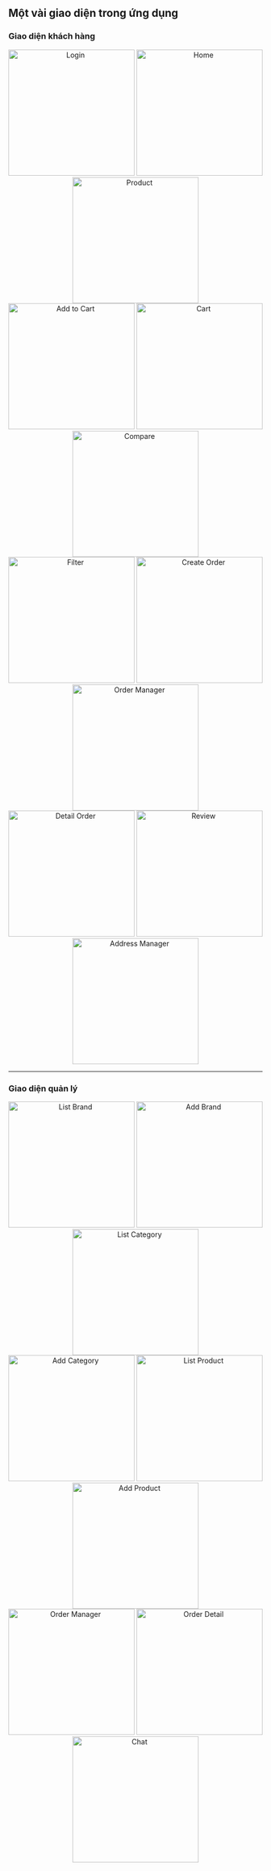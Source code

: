 

## Một vài giao diện trong ứng dụng

### Giao diện khách hàng

<div align="center">
  <img src="images/customer/login.png" alt="Login" width="250px">
  <img src="images/customer/home.png" alt="Home" width="250px">
  <img src="images/customer/product.png" alt="Product" width="250px">
</div>

<div align="center">
  <img src="images/customer/addtocart.png" alt="Add to Cart" width="250px">
  <img src="images/customer/cart.png" alt="Cart" width="250px">
  <img src="images/customer/compare.png" alt="Compare" width="250px">
</div>

<div align="center">
  <img src="images/customer/filter.png" alt="Filter" width="250px">
  <img src="images/customer/createOrder.png" alt="Create Order" width="250px">
  <img src="images/customer/orderManager.png" alt="Order Manager" width="250px">
</div>

<div align="center">
  <img src="images/customer/detailOrder.png" alt="Detail Order" width="250px">
  <img src="images/customer/review.png" alt="Review" width="250px">
  <img src="images/customer/addressManager.png" alt="Address Manager" width="250px">
</div>

---

### Giao diện quản lý

<div align="center">
  <img src="images/listBrand.png" alt="List Brand" width="250px">
  <img src="images/addBrand.png" alt="Add Brand" width="250px">
  <img src="images/listCate.png" alt="List Category" width="250px">
</div>

<div align="center">
  <img src="images/addCate.png" alt="Add Category" width="250px">
  <img src="images/listProduct.png" alt="List Product" width="250px">
  <img src="images/addProduct.png" alt="Add Product" width="250px">
</div>

<div align="center">
  <img src="images/orderManager.png" alt="Order Manager" width="250px">
  <img src="images/orderDetail.png" alt="Order Detail" width="250px">
  <img src="images/chat.png" alt="Chat" width="250px">
</div>
